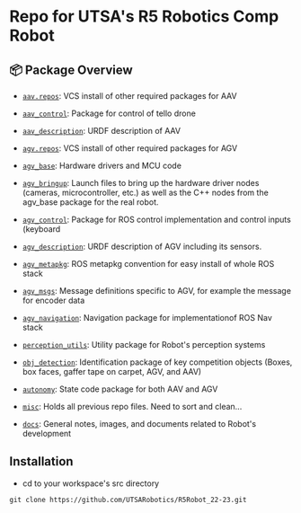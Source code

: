 Repo for UTSA's R5 Robotics Comp Robot
===

## :package: Package Overview
- [`aav.repos`](./aav.repos): VCS install of other required packages for AAV
- [`aav_control`](./aav_control):  Package for control of tello drone
- [`aav_description`](./aav_description): URDF description of AAV

- [`agv.repos`](./agv.repos): VCS install of other required packages for AGV
- [`agv_base`](./agv_base): Hardware drivers and MCU code
- [`agv_bringup`](./agv_bringup): Launch files to bring up the hardware driver nodes (cameras, microcontroller, etc.) as well as the C++ nodes from the agv_base package for the real robot.
- [`agv_control`](./agv_control): Package for ROS control implementation and control inputs (keyboard
- [`agv_description`](./agv_description): URDF description of AGV including its sensors.
- [`agv_metapkg`](./agv_metapkg): ROS metapkg convention for easy install of whole ROS stack
- [`agv_msgs`](./agv_msgs): Message definitions specific to AGV, for example the message for encoder data
- [`agv_navigation`](./agv_navigation): Navigation package for implementationof ROS Nav stack

- [`perception_utils`](./perception_utils): Utility package for Robot's perception systems
- [`obj_detection`](./obj_identification): Identification package of key competition objects (Boxes, box faces, gaffer tape on carpet, AGV, and AAV)
- [`autonomy`](./states_round1): State code package for both AAV and AGV

- [`misc`](./misc): Holds all previous repo files. Need to sort and clean...
- [`docs`](./docs): General notes, images, and documents related to Robot's development

## Installation
- cd to your workspace's src directory
```
git clone https://github.com/UTSARobotics/R5Robot_22-23.git
```

